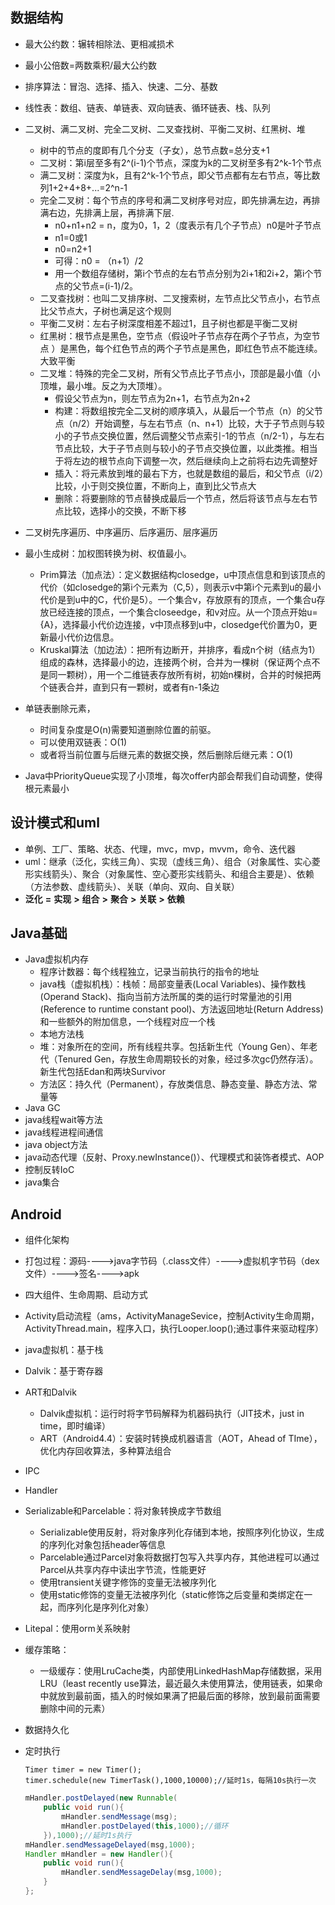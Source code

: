 

## 数据结构

* 最大公约数：辗转相除法、更相减损术
* 最小公倍数=两数乘积/最大公约数
* 排序算法：冒泡、选择、插入、快速、二分、基数
* 线性表：数组、链表、单链表、双向链表、循环链表、栈、队列
* 二叉树、满二叉树、完全二叉树、二叉查找树、平衡二叉树、红黑树、堆
  * 树中的节点的度即有几个分支（子女），总节点数=总分支+1
  * 二叉树：第i层至多有2^(i-1)个节点，深度为k的二叉树至多有2^k-1个节点
  * 满二叉树：深度为k，且有2^k-1个节点，即父节点都有左右节点，等比数列1+2+4+8+...=2^n-1
  * 完全二叉树：每个节点的序号和满二叉树序号对应，即先排满左边，再排满右边，先排满上层，再排满下层.
    * n0+n1+n2 = n，度为0，1，2（度表示有几个子节点）n0是叶子节点
    * n1=0或1
    * n0=n2+1
    * 可得：n0 = （n+1）/2
    * 用一个数组存储树，第i个节点的左右节点分别为2i+1和2i+2，第i个节点的父节点=(i-1)/2。
  * 二叉查找树：也叫二叉排序树、二叉搜索树，左节点比父节点小，右节点比父节点大，子树也满足这个规则
  * 平衡二叉树：左右子树深度相差不超过1，且子树也都是平衡二叉树
  * 红黑树：根节点是黑色，空节点（假设叶子节点存在两个子节点，为空节点 ）是黑色，每个红色节点的两个子节点是黑色，即红色节点不能连续。大致平衡
  * 二叉堆：特殊的完全二叉树，所有父节点比子节点小，顶部是最小值（小顶堆，最小堆。反之为大顶堆）。
    * 假设父节点为n，则左节点为2n+1，右节点为2n+2
    * 构建：将数组按完全二叉树的顺序填入，从最后一个节点（n）的父节点（n/2）开始调整，与左右节点（n、n+1）比较，大于子节点则与较小的子节点交换位置，然后调整父节点索引-1的节点（n/2-1），与左右节点比较，大于子节点则与较小的子节点交换位置，以此类推。相当于将左边的根节点向下调整一次，然后继续向上之前将右边先调整好
    * 插入：将元素放到堆的最右下方，也就是数组的最后，和父节点（i/2）比较，小于则交换位置，不断向上，直到比父节点大
    * 删除：将要删除的节点替换成最后一个节点，然后将该节点与左右节点比较，选择小的交换，不断下移
* 二叉树先序遍历、中序遍历、后序遍历、层序遍历
* 最小生成树：加权图转换为树、权值最小。
  * Prim算法（加点法）：定义数据结构closedge，u中顶点信息和到该顶点的代价（如closedge的第i个元素为（C,5），则表示v中第i个元素到u的最小代价是到u中的C，代价是5）。一个集合v，存放原有的顶点，一个集合u存放已经连接的顶点，一个集合closeedge，和v对应。从一个顶点开始u={A}，选择最小代价边连接，v中顶点移到u中，closedge代价置为0，更新最小代价边信息。
  * Kruskal算法（加边法）：把所有边断开，并排序，看成n个树（结点为1）组成的森林，选择最小的边，连接两个树，合并为一棵树（保证两个点不是同一颗树），用一个二维链表存放所有树，初始n棵树，合并的时候把两个链表合并，直到只有一颗树，或者有n-1条边
* 单链表删除元素，
  * 时间复杂度是O(n)需要知道删除位置的前驱。
  * 可以使用双链表：O(1)
  * 或者将当前位置与后继元素的数据交换，然后删除后继元素：O(1)

* Java中PriorityQueue实现了小顶堆，每次offer内部会帮我们自动调整，使得根元素最小

## 设计模式和uml

* 单例、工厂、策略、状态、代理，mvc，mvp，mvvm，命令、迭代器
* uml：继承（泛化，实线三角）、实现（虚线三角）、组合（对象属性、实心菱形实线箭头）、聚合（对象属性、空心菱形实线箭头、和组合主要是）、依赖（方法参数、虚线箭头）、关联（单向、双向、自关联）
* **泛化** **=** **实现** **>** **组合** **>** **聚合** **>** **关联** **>** **依赖** 

## Java基础


* Java虚拟机内存
  * 程序计数器：每个线程独立，记录当前执行的指令的地址
  * java栈（虚拟机栈）：栈帧：局部变量表(Local Variables)、操作数栈(Operand Stack)、指向当前方法所属的类的运行时常量池的引用(Reference to runtime constant pool)、方法返回地址(Return Address)和一些额外的附加信息，一个线程对应一个栈
  * 本地方法栈
  * 堆：对象所在的空间，所有线程共享。包括新生代（Young Gen）、年老代（Tenured Gen，存放生命周期较长的对象，经过多次gc仍然存活）。新生代包括Edan和两块Survivor
  * 方法区：持久代（Permanent），存放类信息、静态变量、静态方法、常量等
* Java GC
* java线程wait等方法
* java线程进程间通信
* java object方法
* java动态代理（反射、Proxy.newInstance()）、代理模式和装饰者模式、AOP
* 控制反转IoC
* java集合

## Android

* 组件化架构

* 打包过程：源码---->java字节码（.class文件）---->虚拟机字节码（dex文件）---->签名---->apk

* 四大组件、生命周期、启动方式

* Activity启动流程（ams，ActivityManageSevice，控制Activity生命周期，ActivityThread.main，程序入口，执行Looper.loop();通过事件来驱动程序）

* java虚拟机：基于栈

* Dalvik：基于寄存器

* ART和Dalvik
  * Dalvik虚拟机：运行时将字节码解释为机器码执行（JIT技术，just in time，即时编译）
  * ART（Android4.4）：安装时转换成机器语言（AOT，Ahead of TIme），优化内存回收算法，多种算法组合

* IPC

* Handler

* Serializable和Parcelable：将对象转换成字节数组

  * Serializable使用反射，将对象序列化存储到本地，按照序列化协议，生成的序列化对象包括header等信息
  * Parcelable通过Parcel对象将数据打包写入共享内存，其他进程可以通过Parcel从共享内存中读出字节流，性能更好
  * 使用transient关键字修饰的变量无法被序列化
  * 使用static修饰的变量无法被序列化（static修饰之后变量和类绑定在一起，而序列化是序列化对象）

* Litepal：使用orm关系映射

* 缓存策略：

  * 一级缓存：使用LruCache类，内部使用LinkedHashMap存储数据，采用 LRU（least recently use算法，最近最久未使用算法，使用链表，如果命中就放到最前面，插入的时候如果满了把最后面的移除，放到最前面需要删除中间的元素）

* 数据持久化

* 定时执行

  ```
  Timer timer = new Timer();
  timer.schedule(new TimerTask(),1000,10000);//延时1s，每隔10s执行一次
  ```

  ```java
  mHandler.postDelayed(new Runnable(
      public void run(){
          mHandler.sendMessage(msg);
          mHandler.postDelayed(this,1000);//循环
      }),1000);//延时1s执行
  mHandler.sendMessageDelayed(msg,1000);
  Handler mHandler = new Handler(){
      public void run(){
          mHandler.sendMessageDelay(msg,1000);
      }
  };
  ```

